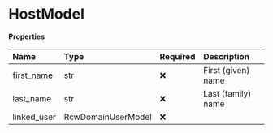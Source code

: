# HostModel

**Properties**

| Name        | Type               | Required | Description        |
| :---------- | :----------------- | :------- | :----------------- |
| first_name  | str                | ❌       | First (given) name |
| last_name   | str                | ❌       | Last (family) name |
| linked_user | RcwDomainUserModel | ❌       |                    |

<!-- This file was generated by liblab | https://liblab.com/ -->
